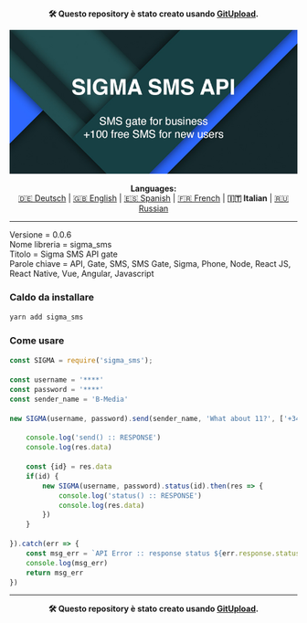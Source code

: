 <p align="center"><b>🛠️ Questo repository è stato creato usando <a href="https://gitupload.com">GitUpload</a>.</b></p>
<p align="center"><a href="https://sigmasms.com"><img src="https://github.com/markolofsen/sigma_sms//blob/master/.banners/banner_it.jpg?raw=1" /></a></p>
<p align="center"><b>Languages:</b><br /><a href="https://github.com/markolofsen/sigma_sms/blob/master/README_de.md">🇩🇪 Deutsch</a> | <a href="https://github.com/markolofsen/sigma_sms/blob/master/README.md">🇬🇧 English</a> | <a href="https://github.com/markolofsen/sigma_sms/blob/master/README_es.md">🇪🇸 Spanish</a> | <a href="https://github.com/markolofsen/sigma_sms/blob/master/README_fr.md">🇫🇷 French</a> | <b>🇮🇹 Italian</b> | <a href="https://github.com/markolofsen/sigma_sms/blob/master/README_ru.md">🇷🇺 Russian</a></p>

---

Versione = 0.0.6 <br />
Nome libreria = sigma_sms <br />
Titolo = Sigma SMS API gate <br />
Parole chiave = API,  Gate,  SMS,  SMS Gate,  Sigma,  Phone,  Node,  React JS,  React Native,  Vue,  Angular,  Javascript <br />

### Caldo da installare

```sh
yarn add sigma_sms
```


### Come usare

```javascript
const SIGMA = require('sigma_sms');

const username = '****'
const password = '****'
const sender_name = 'B-Media'

new SIGMA(username, password).send(sender_name, 'What about 11?', ['+346400000',]).then(res => {

	console.log('send() :: RESPONSE')
	console.log(res.data)

	const {id} = res.data
	if(id) {
		new SIGMA(username, password).status(id).then(res => {
			console.log('status() :: RESPONSE')
			console.log(res.data)
		})
	}

}).catch(err => {
	const msg_err = `API Error :: response status ${err.response.status}`
	console.log(msg_err)
	return msg_err
})

```



---

<p align="center"><b>🛠️ Questo repository è stato creato usando <a href="https://gitupload.com">GitUpload</a>.</b></p>